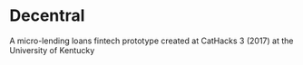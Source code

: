 # Decentral  
A micro-lending loans fintech prototype created at CatHacks 3 (2017) at the University of Kentucky
